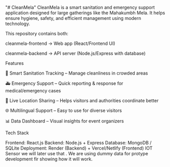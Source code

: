 "# CleanMela" 
CleanMela is a smart sanitation and emergency support application designed for large gatherings like the Mahakumbh Mela.
It helps ensure hygiene, safety, and efficient management using modern technology.

This repository contains both:

cleanmela-frontend → Web app (React/Frontend UI)

cleanmela-backend → API server (Node.js/Express with database)

Features

🧼 Smart Sanitation Tracking – Manage cleanliness in crowded areas

🚑 Emergency Support – Quick reporting & response for medical/emergency cases

📍 Live Location Sharing – Helps visitors and authorities coordinate better

🌐 Multilingual Support – Easy to use for diverse visitors

📊 Data Dashboard – Visual insights for event organizers

Tech Stack

Frontend: React.js 
Backend: Node.js + Express
Database: MongoDB / SQLite
Deployment: Render (Backend) + Vercel/Netlify (Frontend)
IOT Sensor we will later use that .
We are using dummy data for protype development fir showing how it will work.
